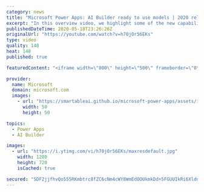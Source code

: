 ```yaml
---
category: news
title: "Microsoft Power Apps: AI Builder ready to use models | 2020 release wave 1 overview"
excerpt: "In this overview video, we highlight some of the new capabilities included in the latest update to Microsoft Power Apps, AI Builder ready to use models.     Here are the capabilities covered:   • Entity extraction helps you by identifying and extracting people, dates, places, locations, etc. from text"
publishedDateTime: 2020-05-18T23:26:26Z
originalUrl: "https://youtube.com/watch?v=h70jOr56EKs"
type: video
quality: 148
heat: 148
published: true

featuredContent: "<iframe width=\"800\" height=\"500\" frameborder=\"0\" src=\"https://www.youtube.com/embed/h70jOr56EKs\" allow=\"accelerometer; autoplay; encrypted-media; gyroscope; picture-in-picture\" allowfullscreen></iframe>"

provider:
  name: Microsoft
  domain: microsoft.com
  images:
    - url: "https://smartableai.github.io/microsoft-power-apps/assets/images/organizations/microsoft.com-50x50.jpg"
      width: 50
      height: 50

topics:
  - Power Apps
  - AI Builder

images:
  - url: "https://i.ytimg.com/vi/h70jOr56EKs/maxresdefault.jpg"
    width: 1280
    height: 720
    isCached: true

secured: "SDF2jjfhvQo555RKmbtrc8fZC6cNm4cWY8WmEdOOUkmkDd+5FGUUIkRi6XldqILzbg0rlDAyMt1PxLn3OFuhoiAZe+iAyZ2UjsLPUakgJjONqSHOFHiUwR/4yG2AX3xrERWuzY+RLFici0EGZBfbLYxBNjji7fl69l+lBl5HLZKQ6gnO7KUL/Z94VkuUwOS0mLinMWnKzDaK431+ZC8A9sxc2i+SXHS7G55+xTE18KljOmoHR45ZDAnxgeTK5X7lM2OCMnyx5aiw4wzGfRIyV7kLctzaT23UHQY0CPgIjSCb5oDGWBjPDKdNKhT1gv+2Lbpr9GFNJ04DxtiAKDFtI0EVAS8UC31LBwLAmysQ5djtV47h6gs27waysqvKxCHhvPIWVDGLNLKs/9pOaS1aQPnx3ItChM0XQJHyODgf3nCC9LzJg27h0QdQaeSkLHVL;vUfwP0/VGksCHog/Dj2Ubw=="
---
```


